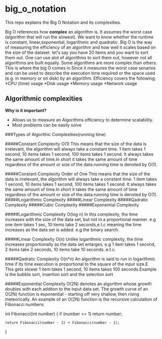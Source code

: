 # big_o_notation
This repo explains the Big O Notation and its complexities. 



Big O references how **complex** an algorithm is.
It assumes the worst case (algorithm that will run the slowest).
We want to know whether the runtime is constant, linear,exponential, logarithmic and quadratic.
Big O is the way of measuring the efficiency of an algorithm and how well it scales based on the size of the dataset.
let's say you have 20 items and you want to sort them out. One can use alot of algorithms to sort them out, however not all algorithms are built equally. 
Some algorithms are more complex than others.
This is where the big O comes in.Since it measures the worst case senarios and can be used to describe the execution time required or the space used (e.g. in memory or on disk) by an algorithm.
Efficiency covers the following;
 *CPU (time) usage
 *Disk usage
 *Memory usage
 *Network usage
## Algorithmic complexities 
**Why is it important?**
* Allows us to measure an Algorithms efficiency to determine scalability.
* Most problems can be easily solve 

###Types of Algorithic Complexities(running time)


#####Constant Complexity O(1)
 This means that the size of the data is irrelevant, the algorithm will always take a constant time. 1 item takes 1 second, 10 items takes 1 second, 100 items takes 1 second. It always takes the same amount of time.In short it takes the same amount of time regardless of the amount or size of the data.running time is denoted by O(1).

#####Constant Complexity Order of One
This means that the size of the data is irrelevant, the algorithm will always take a constant time. 1 item takes 1 second, 10 items takes 1 second, 100 items takes 1 second. It always takes the same amount of time.In short it takes the same amount of time regardless of the amount or size of the data.running time is denoted by O(1).
#####Logarithmic Complexity
#####Linear Complexity
#####Qadratic Complexity
#####Cubic Complexity
#####Exponential Complexity


#####Logarithmic Complexity O(log n)
In this complexity, the time increases with the size of the data set, but not in a proportional manner. e.g one item takes 1 sec, 10 items take 2 seconds,e.t.c meaning the time increases as the data set is added. e.g the binary search.

#####Linear Complexity O(n)
Unlike logarithmic complexity, the time increases proportionally as the data set enlarges, e.g 1 item takes 1 second, 2 items take 2 seconds, 10 items take 10 seconds..e.t.c.

#####Qadratic Complexity O(n*n)
An algorithm is said to run in logarithmic time if its time execution is proportional to the square of the input size.E This gets slower 1 item takes 1 second, 10 items takes 100 seconds.Example is the bubble sort, insertion sort and the selection sort 

#####Exponential Complexity 
O(2N) denotes an algorithm whose growth doubles with each additon to the input data set. The growth curve of an O(2N) function is exponential - starting off very shallow, then rising meteorically. An example of an O(2N) function is the recursive calculation of Fibonacci numbers:

int Fibonacci(int number)
{
    if (number <= 1) return number;

    return Fibonacci(number - 2) + Fibonacci(number - 1);
}



